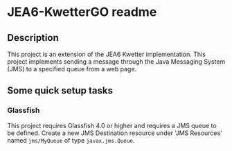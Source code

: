 # JEA6-KwetterGO readme
## Description
This project is an extension of the JEA6 Kwetter implementation. This project implements sending a message through the Java Messaging System (JMS) to a specified queue from a web page.

## Some quick setup tasks
### Glassfish
This project requires Glassfish 4.0 or higher and requires a JMS queue to be defined.
Create a new JMS Destination resource under 'JMS Resources' named `jms/MyQueue` of type `javax.jms.Queue`.
